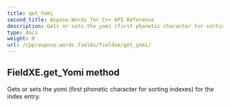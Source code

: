 ```yaml
---
title: get_Yomi
second_title: Aspose.Words for C++ API Reference
description: Gets or sets the yomi (first phonetic character for sorting indexes) for the index entry. 
type: docs
weight: 0
url: /cpp/aspose.words.fields/fieldxe/get_yomi/
---
```

## FieldXE.get_Yomi method


Gets or sets the yomi (first phonetic character for sorting indexes) for the index entry. 

